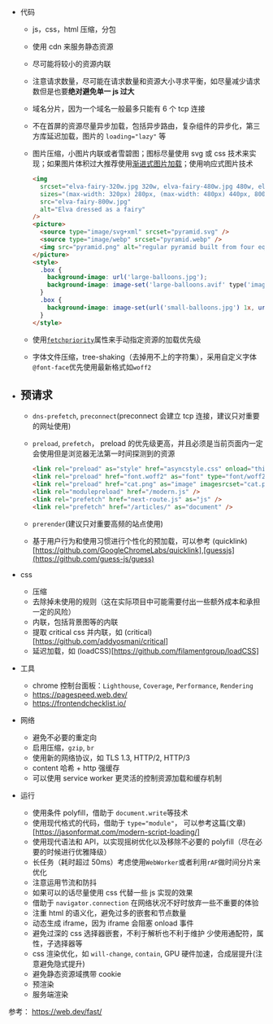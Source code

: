 - 代码

  - js，css，html 压缩，分包
  - 使用 cdn 来服务静态资源
  - 尽可能将较小的资源内联
  - 注意请求数量，尽可能在请求数量和资源大小寻求平衡，如尽量减少请求数但是也要**绝对避免单一 js 过大**
  - 域名分片，因为一个域名一般最多只能有 6 个 tcp 连接
  - 不在首屏的资源尽量异步加载，包括异步路由，复杂组件的异步化，第三方库延迟加载，图片的 `loading="lazy"` 等
  - 图片压缩，小图片内联或者雪碧图；图标尽量使用 svg 或 css 技术来实现；如果图片体积过大推荐使用[渐进式图片加载](https://akarin.dev/2021/11/04/progressive-image-loading/)；使用响应式图片技术

    ```html
    <img
      srcset="elva-fairy-320w.jpg 320w, elva-fairy-480w.jpg 480w, elva-fairy-800w.jpg 800w"
      sizes="(max-width: 320px) 280px, (max-width: 480px) 440px, 800px"
      src="elva-fairy-800w.jpg"
      alt="Elva dressed as a fairy"
    />
    <picture>
      <source type="image/svg+xml" srcset="pyramid.svg" />
      <source type="image/webp" srcset="pyramid.webp" />
      <img src="pyramid.png" alt="regular pyramid built from four equilateral triangles" />
    </picture>
    <style>
      .box {
        background-image: url('large-balloons.jpg');
        background-image: image-set('large-balloons.avif' type('image/avif'), 'large-balloons.jpg' type('image/jpeg'));
      }
      .box {
        background-image: image-set(url('small-balloons.jpg') 1x, url('large-balloons.jpg') 2x);
      }
    </style>
    ```

  - 使用[`fetchpriority`](https://web.dev/priority-hints/)属性来手动指定资源的加载优先级
  - 字体文件压缩，tree-shaking（去掉用不上的字符集），采用自定义字体`@font-face`优先使用最新格式如`woff2`

- ## 预请求

  - `dns-prefetch`, `preconnect`(preconnect 会建立 tcp 连接，建议只对重要的网址使用)
  - `preload`, `prefetch`， preload 的优先级更高，并且必须是当前页面内一定会使用但是浏览器无法第一时间探测到的资源

    ```html
    <link rel="preload" as="style" href="asyncstyle.css" onload="this.rel='stylesheet'" />
    <link rel="preload" href="font.woff2" as="font" type="font/woff2" crossorigin />
    <link rel="preload" href="cat.png" as="image" imagesrcset="cat.png 1x, cat-2x.png 2x" />
    <link rel="modulepreload" href="/modern.js" />
    <link rel="prefetch" href="next-route.js" as="js" />
    <link rel="prefetch" href="/articles/" as="document" />
    ```

  - `prerender`(建议只对重要高频的站点使用)
  - 基于用户行为和使用习惯进行个性化的预加载，可以参考 (quicklink)[https://github.com/GoogleChromeLabs/quicklink],[guessjs](https://github.com/guess-js/guess)

- css

  - 压缩
  - 去除掉未使用的规则（这在实际项目中可能需要付出一些额外成本和承担一定的风险）
  - 内联，包括背景图等的内联
  - 提取 critical css 并内联，如 (critical)[https://github.com/addyosmani/critical]
  - 延迟加载，如 (loadCSS)[https://github.com/filamentgroup/loadCSS]

- 工具

  - chrome 控制台面板：`Lighthouse`, `Coverage`, `Performance`, `Rendering`
  - https://pagespeed.web.dev/
  - https://frontendchecklist.io/

- 网络

  - 避免不必要的重定向
  - 启用压缩，`gzip`, `br`
  - 使用新的网络协议，如 TLS 1.3, HTTP/2, HTTP/3
  - content 哈希 + http 强缓存
  - 可以使用 service worker 更灵活的控制资源加载和缓存机制

- 运行
  - 使用条件 polyfill，借助于 `document.write`等技术
  - 使用现代格式的代码，借助于 `type="module"`， 可以参考这篇(文章)[https://jasonformat.com/modern-script-loading/]
  - 使用现代语法和 API，以实现摇树优化以及移除不必要的 polyfill（尽在必要的时候进行优雅降级）
  - 长任务（耗时超过 50ms）考虑使用`WebWorker`或者利用`rAF`做时间分片来优化
  - 注意运用节流和防抖
  - 如果可以的话尽量使用 css 代替一些 js 实现的效果
  - 借助于 `navigator.connection` 在网络状况不好时放弃一些不重要的体验
  - 注重 html 的语义化，避免过多的嵌套和节点数量
  - 动态生成 iframe，因为 iframe 会阻塞 onload 事件
  - 避免过深的 css 选择器嵌套，不利于解析也不利于维护 少使用通配符，属性，子选择器等
  - css 渲染优化，如 `will-change`, `contain`, GPU 硬件加速，合成层提升(注意避免隐式提升)
  - 避免静态资源域携带 cookie
  - 预渲染
  - 服务端渲染

参考： https://web.dev/fast/

